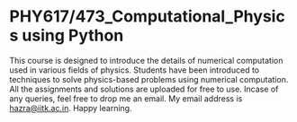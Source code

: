 # PHY617/473_Computational_Physics using Python
This course is designed to introduce the details of numerical computation used in various fields of physics. 
Students have been introduced to techniques to solve physics-based problems using numerical computation.
All the assignments and solutions are uploaded for free to use. Incase of any queries, feel free to drop
me an email. My email address is hazra@iitk.ac.in. Happy learning. 
